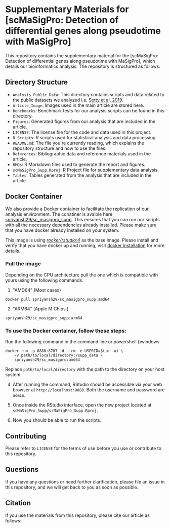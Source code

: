 # Supplementary Materials for [scMaSigPro: Detection of differential genes along pseudotime with MaSigPro]

This repository contains the supplementary material for the [scMaSigPro: Detection of differential genes along pseudotime with MaSigPro], which details our bioinformatics analysis. The repository is structured as follows:

## Directory Structure
- `Analysis_Public_Data`: This directory contains scripts and data related to the public datasets we analyzed i.e. [Setty et al, 2019](https://www.nature.com/articles/s41587-019-0068-4). 
- `Article_Image`: Images used in the main article are stored here.
- `benchmarks`: Benchmark tests for our analysis scripts can be found in this directory.
- `Figures`: Generated figures from our analysis that are included in the article.
- `LICENSE`: The license file for the code and data used in this project.
- `R_Scripts`: R scripts used for statistical analysis and data processing.
- `README.md`: The file you're currently reading, which explains the repository structure and how to use the files.
- `References`: Bibliographic data and reference materials used in the article.
- `RMDs`: R Markdown files used to generate the report and figures.
- `scMaSigPro_Supp.Rproj`: R Project file for supplementary data analysis.
- `Tables`: Tables generated from the analysis that are included in the article.

## Docker Container
We also provide a Docker container to facilitate the replication of our analysis environment. The conatiner is avaible here [spriyansh29/sc_masigpro_supp](https://hub.docker.com/repository/docker/spriyansh29/sc_masigpro/general). This ensures that you can run our scripts with all the necessary dependencies already installed. Please make sure that you have docker already installed on your system.

This image is using *[rocker/rstudio:4](https://hub.docker.com/layers/rocker/rstudio/4/images/sha256-f8c7260993558a5683ae6874c602233c6ceff962b351476625e149ae38a3a41e?context=explore)* as the base image. Please install and verify that you have docker up and running, visit [docker installation](https://docs.docker.com/engine/install/) for more details.

### Pull the image
Depending on the CPU architecture pull the one which is compatible with yours using the following commands.

1. "AMD64" (Most cases)
```
docker pull spriyansh29/sc_masigpro_supp:amd64
```

2. "ARM64" (Apple M Chips )
```
spriyansh29/sc_masigpro_supp:arm64
```

### To use the Docker container, follow these steps:

Run the following command in the command line or powershell ()windows
```
docker run -p 8888:8787 -d --rm -e USERID=$(id -u) \
    -v path/to/local/directory:/supp_data \
    spriyansh29/sc_masigpro:amd64
```

Replace `path/to/local/directory` with the path to the directory on your host system.

4. After running the command, RStudio should be accessible via your web browser at `http://localhost:8888`. Both the username and password are `admin`.

5. Once inside the RStudio interface, open the new project located at `scMaSigPro_Supp/scMaSigPro_Supp.Rproj`.

6. Now you should be able to run the scripts.

## Contributing

Please refer to `LICENSE` for the terms of use before you use or contribute to this repository.

## Questions

If you have any questions or need further clarification, please file an issue in this repository, and we will get back to you as soon as possible.

## Citation
If you use the materials from this repository, please cite our article as follows: 